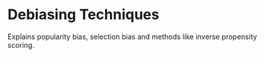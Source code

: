 # Debiasing Techniques

Explains popularity bias, selection bias and methods like inverse propensity scoring.
